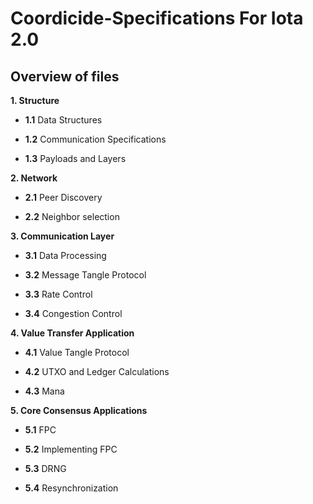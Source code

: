 # Coordicide-Specifications For Iota 2.0




## Overview of files

**1. Structure**

-   **1.1**   Data Structures
    
-   **1.2** Communication Specifications
    
-   **1.3** Payloads and Layers

**2. Network** 
-  **2.1**  Peer Discovery

-  **2.2** Neighbor selection
    
**3. Communication Layer** 

- **3.1** Data Processing

- **3.2**   Message Tangle Protocol

- **3.3** Rate Control
- **3.4** Congestion Control
    

**4. Value Transfer Application**

-   **4.1** Value Tangle Protocol
    
- **4.2**  UTXO and Ledger Calculations
    
-   **4.3** Mana
    
   **5. Core Consensus Applications**

- **5.1** FPC
   
- **5.2**  Implementing FPC

- **5.3** DRNG

- **5.4** Resynchronization
    

<!--stackedit_data:
eyJoaXN0b3J5IjpbNTQ5ODMyMjQsMTgwMDk4MTA0LC0xODE4Mz
Q4Njc4LDc4NzEwNzMxNiwtNTY3MDg4MzkxLC0xNTI1MTc5ODA2
LDE3NTA5NDAzMjMsLTEzNDc2NzQ2MDksLTE4MDk0MTc3NzMsLT
EzOTg1MDM0NTYsLTEwOTAwNjk0NjksMTM0MzkxNDA2MCwtOTA5
MTkxMzU2LC0xOTAzNzY1NjU0XX0=
-->